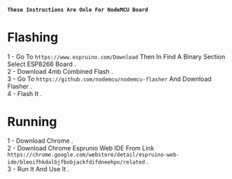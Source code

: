 #### `These Instructions Are Onle For NodeMCU Board`
# Flashing
1 - Go To `https://www.espruino.com/Download` Then In Find A Binary Section Select ESP8266 Board .  
2 - Download 4mb Combined Flash .  
3 - Go To `https://github.com/nodemcu/nodemcu-flasher` And Download Flasher .  
4 - Flash It .
# Running
1 - Download Chrome .  
2 - Download Chrome Esprunio Web IDE From Link `https://chrome.google.com/webstore/detail/espruino-web-ide/bleoifhkdalbjfbobjackfdifdneehpo/related` .  
3 - Run It And Use It .